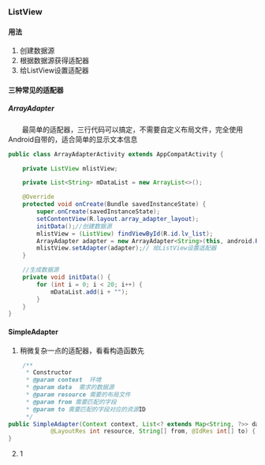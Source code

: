 ### ListView
#### 用法

 1. 创建数据源
 2. 根据数据源获得适配器
 3. 给ListView设置适配器

#### 三种常见的适配器
##### ArrayAdapter

　　最简单的适配器，三行代码可以搞定，不需要自定义布局文件，完全使用Android自带的，适合简单的显示文本信息
 
``` java
public class ArrayAdapterActivity extends AppCompatActivity {

    private ListView mlistView;

    private List<String> mDataList = new ArrayList<>();

    @Override
    protected void onCreate(Bundle savedInstanceState) {
        super.onCreate(savedInstanceState);
        setContentView(R.layout.array_adapter_layout);
        initData();//创建数据源
        mlistView = (ListView) findViewById(R.id.lv_list);
        ArrayAdapter adapter = new ArrayAdapter<String>(this, android.R.layout.simple_list_item_1, android.R.id.text1, mDataList);//根据数据源获得适配器
        mlistView.setAdapter(adapter);// 给ListView设置适配器
    }

    //生成数据源
    private void initData() {
        for (int i = 0; i < 20; i++) {
            mDataList.add(i + "");
        }
    }
}
```



#### SimpleAdapter

 1. 稍微复杂一点的适配器，看看构造函数先
 
``` java
    /**
     * Constructor
     * @param context  环境
     * @param data  需求的数据源
     * @param resource 需要的布局文件
     * @param from 需要匹配的字段
     * @param to 需要匹配的字段对应的资源ID
     */
public SimpleAdapter(Context context, List<? extends Map<String, ?>> data,
            @LayoutRes int resource, String[] from, @IdRes int[] to) {
}			
```

 2. 1